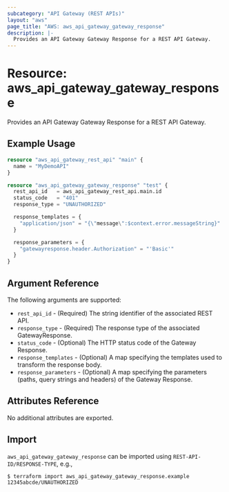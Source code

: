 ```yaml
---
subcategory: "API Gateway (REST APIs)"
layout: "aws"
page_title: "AWS: aws_api_gateway_gateway_response"
description: |-
  Provides an API Gateway Gateway Response for a REST API Gateway.
---
```


# Resource: aws_api_gateway_gateway_response

Provides an API Gateway Gateway Response for a REST API Gateway.

## Example Usage

```terraform
resource "aws_api_gateway_rest_api" "main" {
  name = "MyDemoAPI"
}

resource "aws_api_gateway_gateway_response" "test" {
  rest_api_id   = aws_api_gateway_rest_api.main.id
  status_code   = "401"
  response_type = "UNAUTHORIZED"

  response_templates = {
    "application/json" = "{\"message\":$context.error.messageString}"
  }

  response_parameters = {
    "gatewayresponse.header.Authorization" = "'Basic'"
  }
}
```

## Argument Reference

The following arguments are supported:

* `rest_api_id` - (Required) The string identifier of the associated REST API.
* `response_type` - (Required) The response type of the associated GatewayResponse.
* `status_code` - (Optional) The HTTP status code of the Gateway Response.
* `response_templates` - (Optional) A map specifying the templates used to transform the response body.
* `response_parameters` - (Optional) A map specifying the parameters (paths, query strings and headers) of the Gateway Response.

## Attributes Reference

No additional attributes are exported.

## Import

`aws_api_gateway_gateway_response` can be imported using `REST-API-ID/RESPONSE-TYPE`, e.g.,

```
$ terraform import aws_api_gateway_gateway_response.example 12345abcde/UNAUTHORIZED
```
